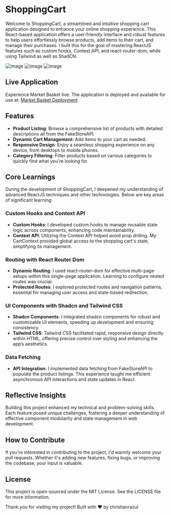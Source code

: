 # ShoppingCart

Welcome to ShoppingCart, a streamlined and intuitive shopping cart application designed to enhance your online shopping experience. This React-based application offers a user-friendly interface and robust features to help users effortlessly browse products, add items to their cart, and manage their purchases. I built this for the goal of mastering ReactJS features such as custom hooks, Context API, and react-router-dom, while using Tailwind as well as ShadCN.

![image](https://github.com/christianrazul/shoppingcart/assets/101724618/3787ba48-fc56-45b9-a988-ff93c6df2da5)
![image](https://github.com/christianrazul/shoppingcart/assets/101724618/93372273-07cc-4c68-8bdd-dbfa65198f8e)
![image](https://github.com/christianrazul/shoppingcart/assets/101724618/ef4024a7-c834-45ba-9399-caa06cc926ea)


## Live Application

Experience Market Basket live. The application is deployed and available for use at: [Market Basket Deployment](https://marketbasket.vercel.app/)

## Features

- **Product Listing**: Browse a comprehensive list of products with detailed descriptions all from the FakeStoreAPI.
- **Dynamic Cart Management**: Add items to your cart as needed.
- **Responsive Design**: Enjoy a seamless shopping experience on any device, from desktops to mobile phones.
- **Category Filtering**: Filter products based on various categories to quickly find what you're looking for.

## Core Learnings
During the development of ShoppingCart, I deepened my understanding of advanced ReactJS techniques and other technologies. Below are key areas of significant learning:

### Custom Hooks and Context API
- **Custom Hooks**: I developed custom hooks to manage reusable state logic across components, enhancing code maintainability.
- **Context API**: Utilizing the Context API helped avoid prop drilling. My CartContext provided global access to the shopping cart's state, simplifying its management.

### Routing with React Router Dom
- **Dynamic Routing**: I used react-router-dom for effective multi-page setups within this single-page application. Learning to configure nested routes was crucial.
- **Protected Routes**: I explored protected routes and navigation patterns, essential for managing user access and state-based redirection.

### UI Components with Shadcn and Tailwind CSS
- **Shadcn Components**: I integrated shadcn components for robust and customizable UI elements, speeding up development and ensuring consistency.
- **Tailwind CSS**: Tailwind CSS facilitated rapid, responsive design directly within HTML, offering precise control over styling and enhancing the app’s aesthetics.

### Data Fetching
- **API Integration**: I implemented data fetching from FakeStoreAPI to populate the product listings. This experience taught me efficient asynchronous API interactions and state updates in React.

## Reflective Insights
Building this project enhanced my technical and problem-solving skills. Each feature posed unique challenges, fostering a deeper understanding of effective component modularity and state management in web development.

## How to Contribute

If you're interested in contributing to the project, I'd warmly welcome your pull requests. Whether it's adding new features, fixing bugs, or improving the codebase, your input is valuable.

## License
This project is open-sourced under the MIT License. See the LICENSE file for more information.

Thank you for visiting my project!
Built with ❤️ by christianrazul
